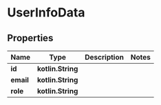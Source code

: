 
# UserInfoData

## Properties
| Name | Type | Description | Notes |
| ------------ | ------------- | ------------- | ------------- |
| **id** | **kotlin.String** |  |  |
| **email** | **kotlin.String** |  |  |
| **role** | **kotlin.String** |  |  |



